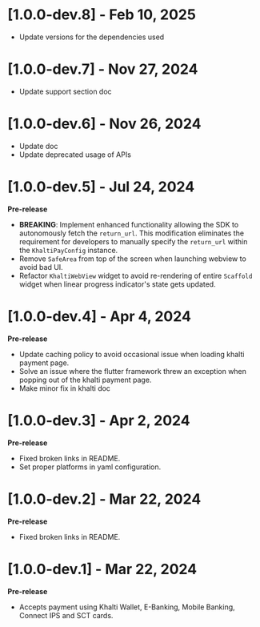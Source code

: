 # [1.0.0-dev.8] - Feb 10, 2025
- Update versions for the dependencies used

# [1.0.0-dev.7] - Nov 27, 2024
- Update support section doc

# [1.0.0-dev.6] - Nov 26, 2024
- Update doc
- Update deprecated usage of APIs

# [1.0.0-dev.5] - Jul 24, 2024
**Pre-release**
- **BREAKING**: Implement enhanced functionality allowing the SDK to autonomously fetch the `return_url`. This modification eliminates the requirement for developers to manually specify the `return_url` within the `KhaltiPayConfig` instance.
- Remove `SafeArea` from top of the screen when launching webview to avoid bad UI.
- Refactor `KhaltiWebView` widget to avoid re-rendering of entire `Scaffold` widget when linear progress indicator's state gets updated.

# [1.0.0-dev.4] - Apr 4, 2024
**Pre-release**
- Update caching policy to avoid occasional issue when loading khalti payment page.
- Solve an issue where the flutter framework threw an exception when popping out of the khalti payment page.
- Make minor fix in khalti doc
  
# [1.0.0-dev.3] - Apr 2, 2024
**Pre-release**
- Fixed broken links in README.
- Set proper platforms in yaml configuration.

# [1.0.0-dev.2] - Mar 22, 2024
**Pre-release**
- Fixed broken links in README.

# [1.0.0-dev.1] - Mar 22, 2024
**Pre-release**
- Accepts payment using Khalti Wallet, E-Banking, Mobile Banking, Connect IPS and SCT cards.

